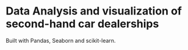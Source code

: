 # Data Analysis and visualization of second-hand car dealerships

Built with Pandas, Seaborn and scikit-learn.
